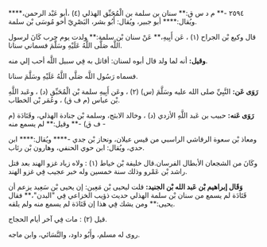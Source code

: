 ٢٥٩٤ -** م د س ق:** سنان بن سلمة بن الْمُحَبِّق الهذلي (٤) ،أبو عَبْد الرحمن،**** ويُقال:**** أبو جبير، ويُقال: أَبُو بشر، البَصْرِيّ أخو مُوسَى بْن سلمة.

قال وكيع بْن الجراح (١) ، عَن أَبِيهِ،** عَنْ سنان بْن سلمة:** ولدت يوم حرب كَانَ لرسول اللَّه صَلَّى اللَّهُ عَلَيْهِ وسَلَّمَ فسماني سنانا.

**وقيل:** أنه لما ولد قال أبوه لسنان: أقاتل به فِي سبيل اللَّه أحب إلي منه.

فسماه رَسُول اللَّه صَلَّى اللَّهُ عَلَيْهِ وسَلَّمَ سنانا.

**رَوَى عَن:** النَّبِيِّ صلى الله عليه وسَلَّمَ (س) (٢) ، وعَن أَبِيهِ سلمة بْن الْمُحَبِّق (د) ، وعَبد اللَّهِ بْن عباس (م ف ق) ، وعُمَر بْن الخطاب.

**رَوَى عَنه:** حبيب بن عَبد اللَّهِ الأزدي (د) ، وخالد الابثج، وسلمة بْن جنادة الهذلي، وقَتَادَة (م ف ق) -** وقيل:** لم يسمع منه -

ومعاذ بْن سعوة الرقاشي الراسبي من قيس عيلان، ونحاز بْن جدي -**** ويُقال:**** ابن حدي، ويُقال: ابن حوي الحنفي، وهارون بْن رئاب.

وكَانَ من الشجعان الأبطال الفرسان.قال خليفة بْن خياط (١) : ولاه زياد غزو الهند بعد قتل راشد بْن عَمْرو وذلك سنة خمسين وله خبر عجيب فِي غزو الهند.

**وَقَال إبراهيم بْن عَبد الله بْن الجنيد:** قلت ليحيى بْن مَعِين: إن يحيى بْن سَعِيد يزعم أن قَتَادَة لم يسمع من سنان بْن سلمة الهذلي حديث ذؤيب الخزاعي فِي "البدن"،** فقال يحيى:** ومن يشك فِي هذا إن قَتَادَة لم يسمع منه ولم يلقه.

قيل (٢) : مات فِي آخر أيام الحجاج.

روى له مسلم، وأَبُو داود، والنَّسَائي، وابن ماجه.